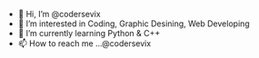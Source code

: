 - 👋 Hi, I’m @codersevix
- 👀 I’m interested in Coding, Graphic Desining, Web Developing 
- 🌱 I’m currently learning Python & C++
- 📫 How to reach me ...@codersevix

<!---
codersevix/codersevix is a ✨ special ✨ repository because its `README.md` (this file) appears on your GitHub profile.
You can click the Preview link to take a look at your changes.
--->

